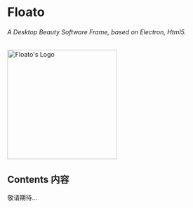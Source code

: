 # **Floato**

###### A Desktop Beauty Software Frame, based on Electron, Html5.

<img src="https://tfo.herokuapp.com/index/Upload%20上传/WebContents/Github/Floato/Floato.logo.svg" alt="Floato's Logo" width="250" height="250"/>

## Contents 内容

敬请期待...
